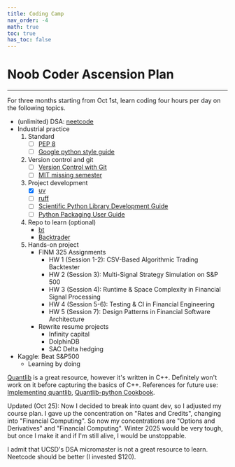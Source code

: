 ```yaml
---
title: Coding Camp
nav_order: -4
math: true
toc: true
has_toc: false
---
```


# Noob Coder Ascension Plan

---

For three months starting from Oct 1st, learn coding four hours per day on the following topics.

- (unlimited) DSA: [neetcode](https://neetcode.io/)
- Industrial practice
  1. Standard
      - [ ] [PEP 8](https://peps.python.org/pep-0008/)
      - [ ] [Google python style guide](https://google.github.io/styleguide/pyguide.html)
  2. Version control and git
      - [ ] [Version Control with Git](https://swcarpentry.github.io/git-novice/)
      - [ ] [MIT missing semester](https://missing.csail.mit.edu/)
  3. Project development
      - [x] [uv](https://docs.astral.sh/uv/guides/projects/)
      - [ ] [ruff](https://docs.astral.sh/ruff/)
      - [ ] [Scientific Python Library Development Guide](https://learn.scientific-python.org/development/)
      - [ ] [Python Packaging User Guide](https://packaging.python.org/en/latest/)
  4. Repo to learn (optional)
      - [bt](https://github.com/pmorissette/bt)
      - [Backtrader](https://github.com/mementum/backtrader)
  5. Hands-on project
      - FINM 325 Assignments
        - HW 1 (Session 1-2): CSV-Based Algorithmic Trading Backtester
        - HW 2 (Session 3): Multi-Signal Strategy Simulation on S&P 500
        - HW 3 (Session 4): Runtime & Space Complexity in Financial Signal Processing
        - HW 4 (Session 5-6): Testing & CI in Financial Engineering
        - HW 5 (Session 7): Design Patterns in Financial Software Architecture
      - Rewrite resume projects
        - Infinity capital
        - DolphinDB
        - SAC Delta hedging
- Kaggle: Beat S&P500
  - Learning by doing

[Quantlib](https://github.com/lballabio/QuantLib) is a great resource, however it's written in C++. Definitely won't work on it before capturing the basics of C++. References for future use: [Implementing quantlib](/pdf/implementingquantlib.pdf), [Quantlib-python Cookbook](/pdf/quantlibpythoncookbook.pdf).

Updated (Oct 25): Now I decided to break into quant dev, so I adjusted my course plan. I gave up the concentration on "Rates and Credits", changing into "Financial Computing". So now my concentrations are "Options and Derivatives" and "Financial Computing". Winter 2025 would be very tough, but once I make it and if I'm still alive, I would be unstoppable.

I admit that UCSD's DSA micromaster is not a great resource to learn. Neetcode should be better (I invested \$120).